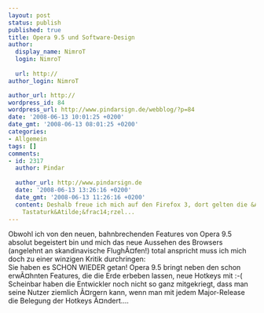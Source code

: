 ```yaml
---
layout: post
status: publish
published: true
title: Opera 9.5 und Software-Design
author:
  display_name: NimroT
  login: NimroT
  
  url: http://
author_login: NimroT

author_url: http://
wordpress_id: 84
wordpress_url: http://www.pindarsign.de/webblog/?p=84
date: '2008-06-13 10:01:25 +0200'
date_gmt: '2008-06-13 08:01:25 +0200'
categories:
- Allgemein
tags: []
comments:
- id: 2317
  author: Pindar
  
  author_url: http://www.pindarsign.de
  date: '2008-06-13 13:26:16 +0200'
  date_gmt: '2008-06-13 11:26:16 +0200'
  content: Deshalb freue ich mich auf den Firefox 3, dort gelten die &Atilde;&frac14;blichen
    Tastaturk&Atilde;&frac14;rzel...
---
```

<p>Obwohl ich von den neuen, bahnbrechenden Features von Opera 9.5 absolut begeistert bin und mich das neue Aussehen des Browsers (angelehnt an skandinavische Flugh&Atilde;&curren;fen!) total anspricht muss ich mich doch zu einer winzigen Kritik durchringen:<br />
Sie haben es SCHON WIEDER getan! Opera 9.5 bringt neben den schon erw&Atilde;&curren;hnten Features, die die Erde erbeben lassen, neue Hotkeys mit :-(<br />
Scheinbar haben die Entwickler noch nicht so ganz mitgekriegt, dass man seine Nutzer ziemlich &Atilde;&curren;rgern kann, wenn man mit jedem Major-Release die Belegung der Hotkeys &Atilde;&curren;ndert....</p>
